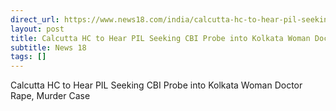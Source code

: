 ```yaml
---
direct_url: https://www.news18.com/india/calcutta-hc-to-hear-pil-seeking-cbi-probe-into-kolkata-woman-doctor-rape-murder-case-9012974.html
layout: post
title: Calcutta HC to Hear PIL Seeking CBI Probe into Kolkata Woman Doctor Rape, Murder Case
subtitle: News 18
tags: []
---
```


Calcutta HC to Hear PIL Seeking CBI Probe into Kolkata Woman Doctor Rape, Murder Case
